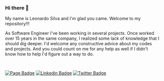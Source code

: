 ### Hi there 👋

My name is Leonardo Silva and I'm glad you came. Welcome to my repository!!!

As Software Engineer I've been working in several projects. Once worked over 15 years in the same company, I realized some lack of knowledge that I should dig deeper. I'd welcome any constructive advice about my codes and projects. And you could count on me for any help as well if I didn't know how to help I'd figure out a way to do.

<br>



[![Page Badge](https://img.shields.io/badge/Page-leosilva.dev-black)](https://leosilva.dev)
[![Linkedin Badge](https://img.shields.io/badge/-LinkedIn-blue?style=flat-square&logo=Linkedin&logoColor=white&link=https://www.linkedin.com/in/leonardo-silva-2a8a1a9)](https://www.linkedin.com/in/leonardo-silva-2a8a1a9/)
[![Twitter Badge](https://img.shields.io/twitter/url?label=Twitter&style=social&url=https%3A%2F%2Ftwitter.com%2Flrsilvadev)](https://twitter.com/lrsilvadev)

